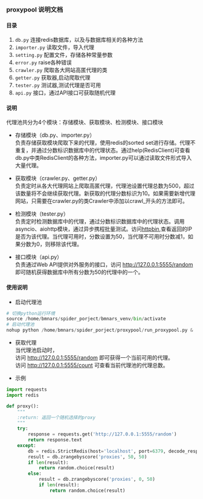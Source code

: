 ### proxypool 说明文档

#### 目录
1. `db.py` 连接redis数据库，以及与数据库相关的各种方法
2. `importer.py` 读取文件，导入代理
3. `setting.py` 配置文件，存储各种常量参数
4. `error.py` raise各种错误
5. `crawler.py` 爬取各大网站高匿代理的类
6. `getter.py` 获取器,启动爬取代理
7. `tester.py` 测试器,测试代理是否可用
8. `api.py` 接口，通过API接口可获取随机代理

#### 说明
代理池共分为4个模块：存储模块、获取模块、检测模块、接口模块

- 存储模块（db.py、importer.py）  
    负责存储获取模块爬取下来的代理，使用redis的sorted set进行存储。代理不重复，并通过分数标识数据库中的代理状态。通过help(RedisClient)可查看db.py中类RedisClient的各种方法，importer.py可以通过读取文件形式导入大量代理。

- 获取模块（crawler.py、getter.py）  
    负责定时从各大代理网站上爬取高匿代理，代理池设置代理总数为500，超过该数量将不会继续获取代理。新获取的代理分数标识为10。如果需要新增代理网站，只需要在crawler.py的类Crawler中添加以crawl_开头的方法即可。

- 检测模块（tester.py）  
    负责定时检测数据库中的代理，通过分数标识数据库中的代理状态。调用asyncio、aiohttp模块，通过异步携程批量测试。访问[httpbin](http://httpbin.org/get),查看返回的IP是否为该代理。当代理可用时，分数设置为50，当代理不可用时分数减1，如果分数为0，则移除该代理。

- 接口模块（api.py）   
    负责通过Web API提供对外服务的接口，访问 http://127.0.0.1:5555/random 即可随机获得数据库中所有分数为50的代理中的一个。

#### 使用说明

- 启动代理池  
```python
# 切换python运行环境
source /home/bmnars/spider_porject/bmnars_venv/bin/activate
# 启动代理池
nohup python /home/bmnars/spider_porject/proxypool/run_proxypool.py &
```

- 获取代理  
当代理池启动时，  
访问 http://127.0.0.1:5555/random 即可获得一个当前可用的代理。  
访问 http://127.0.0.1:5555/count 可查看当前代理池的代理总数。  

- 示例  
```python
import requests
import redis

def proxy():
    """
    :return: 返回一个随机选择的proxy
    """
    try:
        response = requests.get('http://127.0.0.1:5555/random')
        return response.text
    except:
        db = redis.StrictRedis(host='localhost', port=6379, decode_responses=True)
        result = db.zrangebyscore('proxies', 50, 50)
        if len(result):
            return random.choice(result)
        else:
            result = db.zrangebyscore('proxies', 0, 50)
            if len(result):
                return random.choice(result)

```